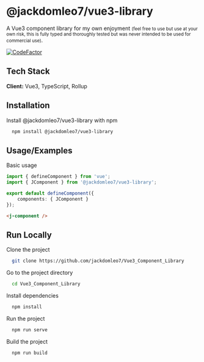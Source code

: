 # @jackdomleo7/vue3-library

A Vue3 component library for my own enjoyment <small>(feel free to use but use at your own risk, this is fully typed and thoroughly tested but was never intended to be used for commercial use)</small>.

[![CodeFactor](https://www.codefactor.io/repository/github/jackdomleo7/vue3_component_library/badge)](https://www.codefactor.io/repository/github/jackdomleo7/vue3_component_library)

## Tech Stack

**Client:** Vue3, TypeScript, Rollup


## Installation

Install @jackdomleo7/vue3-library with npm

```bash
  npm install @jackdomleo7/vue3-library
```

## Usage/Examples

Basic usage

```typescript
import { defineComponent } from 'vue';
import { JComponent } from '@jackdomleo7/vue3-library';

export default defineComponent({
    components: { JComponent }
});
```

```html
<j-component />
```
## Run Locally

Clone the project

```bash
  git clone https://github.com/jackdomleo7/Vue3_Component_Library
```

Go to the project directory

```bash
  cd Vue3_Component_Library
```

Install dependencies

```bash
  npm install
```

Run the project

```bash
  npm run serve
```

Build the project

```bash
  npm run build
```